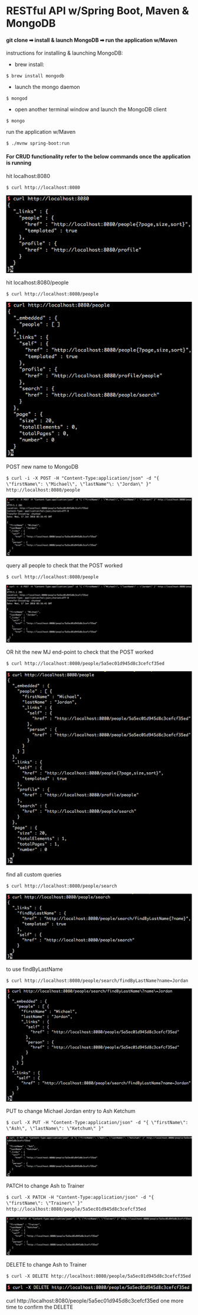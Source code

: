 # RESTful API w/Spring Boot, Maven & MongoDB
#### git clone ➡ install & launch MongoDB ➡ run the application w/Maven

instructions for installing & launching MongoDB:
* brew install:
```
$ brew install mongodb
```
* launch the mongo daemon
```
$ mongod
```
* open another terminal window and launch the MongoDB client
```
$ mongo
```

run the application w/Maven
 ```
$ ./mvnw spring-boot:run 
```

#### For CRUD functionality refer to the below commands once the application is running

hit localhost:8080
```
$ curl http://localhost:8080
```
![localhost:8080](./screenshots/localhost-8080.png)

hit localhost:8080/people
```
$ curl http://localhost:8080/people
```
![localhost:8080/people](./screenshots/localhost-8080-people.png)

POST new name to MongoDB
```
$ curl -i -X POST -H "Content-Type:application/json" -d "{ \"firstName\": \"Michael\", \"lastName"\: \"Jordan\" }" 
http://localhost:8080/people
```
![POST - localhost:8080/people](./screenshots/POST.png)

query all people to check that the POST worked
```
$ curl http://localhost:8080/people
```
![POST - localhost:8080/people](./screenshots/POST.png)

OR hit the new MJ end-point to check that the POST worked
```
$ curl http://localhost:8080/people/5a5ec01d945d8c3cefcf35ed
```
![localhost:8080/people/5a5ec01d945d8c3cefcf35ed](./screenshots/localhost-8080-people-check-direct.png)

find all custom queries
```
$ curl http://localhost:8080/people/search
```
![localhost:8080/people/search](./screenshots/custom-queries.png)

to use findByLastName
```
$ curl http://localhost:8080/people/search/findByLastName?name=Jordan
```
![localhost:8080/people/search/findByLastName?name=Jordan](./screenshots/findByLastName.png)

PUT to change Michael Jordan entry to Ash Ketchum
```
$ curl -X PUT -H "Content-Type:application/json" -d "{ \"firstName\": \"Ash\", \"lastName\": \"Ketchum\" }"
```
![PUT](./screenshots/PUT.png)

PATCH to change Ash to Trainer
```
$ curl -X PATCH -H "Content-Type:application/json" -d "{ \"firstName\": \"Trainer\" }" http://localhost:8080/people/5a5ec01d945d8c3cefcf35ed
```
![PATCH](./screenshots/PATCH.png)

DELETE to change Ash to Trainer
```
$ curl -X DELETE http://localhost:8080/people/5a5ec01d945d8c3cefcf35ed
```
![DELETE](./screenshots/DELETE.png)

curl http://localhost:8080/people/5a5ec01d945d8c3cefcf35ed one more time to confirm the DELETE